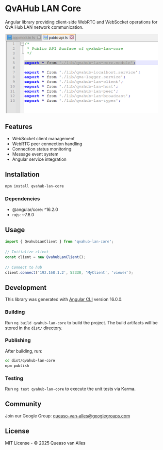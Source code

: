 # QvAHub LAN Core

Angular library providing client-side WebRTC and WebSocket operations for QvA Hub LAN network communication.

![QvA Hub LAN Core](/docs/qvahublancore.png)

## Features
- WebSocket client management
- WebRTC peer connection handling 
- Connection status monitoring
- Message event system
- Angular service integration

## Installation
```bash
npm install qvahub-lan-core
```

### Dependencies
- @angular/core: ^16.2.0
- rxjs: ~7.8.0

## Usage
```typescript
import { QvahubLanClient } from 'qvahub-lan-core';

// Initialize client
const client = new QvahubLanClient();

// Connect to hub
client.connect('192.168.1.2', 52330, 'MyClient', 'viewer');
```

## Development

This library was generated with [Angular CLI](https://github.com/angular/angular-cli) version 16.0.0.

### Building
Run `ng build qvahub-lan-core` to build the project. The build artifacts will be stored in the `dist/` directory.

### Publishing
After building, run:
```bash
cd dist/qvahub-lan-core
npm publish
```

### Testing
Run `ng test qvahub-lan-core` to execute the unit tests via Karma.

## Community
Join our Google Group: queaso-van-alles@googlegroups.com

## License
MIT License - © 2025 Queaso van Alles
